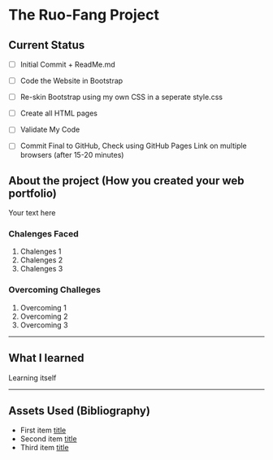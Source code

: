 # The Ruo-Fang Project

## Current Status

- [ ] Initial Commit + ReadMe.md
- [ ] Code the Website in Bootstrap
- [ ] Re-skin Bootstrap using my own CSS in a seperate style.css
- [ ] Create all HTML pages
- [ ] Validate My Code
- [ ] Commit Final to GitHub, Check using GitHub Pages Link on multiple browsers (after 15-20 minutes)



## About the project (How you created your web portfolio)

Your text here

### Chalenges Faced

 1. Chalenges 1
 2. Chalenges 2
 3. Chalenges 3

### Overcoming Challeges

 1. Overcoming 1
 2. Overcoming 2
 3. Overcoming 3

---

## What I learned

Learning itself

---

## Assets Used (Bibliography)

- First item [title](https://www.example.com)
- Second item [title](https://www.example.com)
- Third item [title](https://www.example.com)

